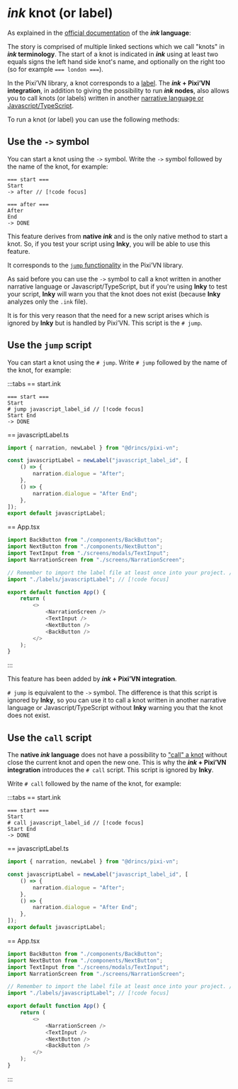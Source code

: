 # _ink_ knot (or label)

As explained in the [official documentation](https://www.inklestudios.com/ink/web-tutorial/) of the **_ink_ language**:

The story is comprised of multiple linked sections which we call "knots" in **_ink_ terminology**. The start of a knot is indicated in _**ink**_ using at least two equals signs the left hand side knot's name, and optionally on the right too (so for example `=== london ===`).

In the Pixi’VN library, a knot corresponds to a [label](/start/labels.md#label). The **_ink_ + Pixi’VN integration**, in addition to giving the possibility to run **_ink_ nodes**, also allows you to call knots (or labels) written in another [narrative language or Javascript/TypeScript](/start/narration.md).

To run a knot (or label) you can use the following methods:

## Use the `->` symbol

You can start a knot using the `->` symbol. Write the `->` symbol followed by the name of the knot, for example:

```ink
=== start ===
Start
-> after // [!code focus]

=== after ===
After
End
-> DONE
```

<sandbox
template="ykykkg"
entry="/src/ink/start.ink"
/>

This feature derives from **native _ink_** and is the only native method to start a knot. So, if you test your script using **Inky**, you will be able to use this feature.

It corresponds to the [`jump` functionality](/start/labels.md#jump-to-a-label) in the Pixi’VN library.

As said before you can use the `->` symbol to call a knot written in another narrative language or Javascript/TypeScript, but if you're using **Inky** to test your script, **Inky** will warn you that the knot does not exist (because **Inky** analyzes only the `.ink` file).

It is for this very reason that the need for a new script arises which is ignored by **Inky** but is handled by Pixi’VN. This script is the `# jump`.

## Use the `jump` script

You can start a knot using the `# jump`. Write `# jump` followed by the name of the knot, for example:

:::tabs
\== start.ink

```ink
=== start ===
Start
# jump javascript_label_id // [!code focus]
Start End
-> DONE
```

\== javascriptLabel.ts

```ts
import { narration, newLabel } from "@drincs/pixi-vn";

const javascriptLabel = newLabel("javascript_label_id", [
    () => {
        narration.dialogue = "After";
    },
    () => {
        narration.dialogue = "After End";
    },
]);
export default javascriptLabel;
```

\== App.tsx

```ts
import BackButton from "./components/BackButton";
import NextButton from "./components/NextButton";
import TextInput from "./screens/modals/TextInput";
import NarrationScreen from "./screens/NarrationScreen";

// Remember to import the label file at least once into your project. // [!code focus]
import "./labels/javascriptLabel"; // [!code focus]

export default function App() {
    return (
        <>
            <NarrationScreen />
            <TextInput />
            <NextButton />
            <BackButton />
        </>
    );
}
```

:::

<sandbox
template="wxt2j9"
entry="/src/ink/start.ink,/src/labels/javascriptLabel.ts,/src/app.ts"
/>

This feature has been added by **_ink_ + Pixi’VN integration**.

`# jump` is equivalent to the `->` symbol. The difference is that this script is ignored by **Inky**, so you can use it to call a knot written in another narrative language or Javascript/TypeScript without **Inky** warning you that the knot does not exist.

## Use the `call` script

The **native _ink_ language** does not have a possibility to ["call" a knot](/start/labels.md#call-a-label) without close the current knot and open the new one. This is why the **_ink_ + Pixi’VN integration** introduces the `# call` script. This script is ignored by **Inky**.

Write `# call` followed by the name of the knot, for example:

:::tabs
\== start.ink

```ink
=== start ===
Start
# call javascript_label_id // [!code focus]
Start End
-> DONE
```

\== javascriptLabel.ts

```ts
import { narration, newLabel } from "@drincs/pixi-vn";

const javascriptLabel = newLabel("javascript_label_id", [
    () => {
        narration.dialogue = "After";
    },
    () => {
        narration.dialogue = "After End";
    },
]);
export default javascriptLabel;
```

\== App.tsx

```ts
import BackButton from "./components/BackButton";
import NextButton from "./components/NextButton";
import TextInput from "./screens/modals/TextInput";
import NarrationScreen from "./screens/NarrationScreen";

// Remember to import the label file at least once into your project. // [!code focus]
import "./labels/javascriptLabel"; // [!code focus]

export default function App() {
    return (
        <>
            <NarrationScreen />
            <TextInput />
            <NextButton />
            <BackButton />
        </>
    );
}
```

:::

<sandbox
template="cdln8v"
entry="/src/ink/start.ink,/src/labels/javascriptLabel.ts,/src/app.ts"
/>
